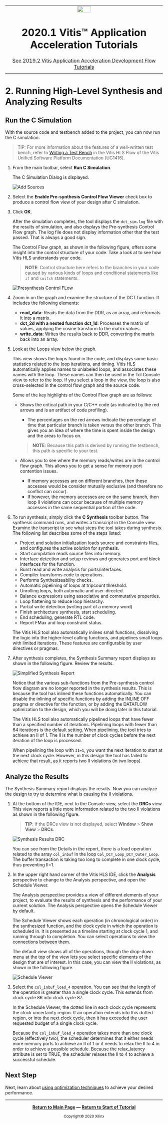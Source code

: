 ﻿<table class="sphinxhide">
 <tr>
   <td align="center"><img src="https://www.xilinx.com/content/dam/xilinx/imgs/press/media-kits/corporate/xilinx-logo.png" width="30%"/><h1>2020.1 Vitis™ Application Acceleration Tutorials</h1>
   <a href="https://github.com/Xilinx/Vitis-Tutorials/branches/all">See 2019.2 Vitis Application Acceleration Development Flow Tutorials</a>
  </td>
 </tr>
 <tr>
 <td>
 </td>
 </tr>
</table>

# 2. Running High-Level Synthesis and Analyzing Results

## Run the C Simulation

With the source code and testbench added to the project, you can now run the C simulation.
>TIP: For more information about the features of a well-written test bench, refer to [Writing a Test Bench](https://www.xilinx.com/cgi-bin/docs/rdoc?v=2020.1;t=vitis+doc;d=verifyingcodecsimulation.html;a=sav1584759936384) in the Vitis HLS Flow of the Vitis Unified Software Platform Documentation (UG1416).

1. From the main toolbar, select **Run C Simulation**. 

   The C Simulation Dialog is displayed.

    ![Add Sources](./images/run_c_simulation.png)

2. Select the **Enable Pre-synthesis Control Flow Viewer** check box to produce a control flow view of your design after C simulation.

3. Click **OK**.

   After the simulation completes, the tool displays the `dct_sim.log` file with the results of simulation, and also displays the Pre-synthesis Control Flow graph. The log file does not display information other that the test passed. That is always a good sign.

   The Control Flow graph, as shown in the following figure, offers some insight into the control structure of your code. Take a look at to see how Vitis HLS understands your code.
   >**NOTE**: Control structure here refers to the branches in your code caused by various kinds of loops and conditional statements like `if` and `switch` statements.

     ![Presynthesis Control FLow](./images/presynth-ctrl-flow-graph.png)
4. Zoom in on the graph and examine the structure of the DCT function. It includes the following elements:

   * **read_data**: Reads the data from the DDR, as an array, and reformats it into a matrix.
   * **dct_2d with a nested function dct_1d**: Processes the matrix of values, applying the cosine transform to the matrix values.
   * **write_data**: Writes the results back to DDR, converting the matrix back into an array.

5. Look at the Loops view below the graph. 

   This view shows the loops found in the code, and displays some basic statistics related to the loop iterations, and timing. Vitis HLS automatically applies names to unlabeled loops, and associates these names with the loop. These names can then be used in the Tcl Console view to refer to the loop. If you select a loop in the view, the loop is also cross-selected in the control flow graph and the source code.

   Some of the key highlights of the Control Flow graph are as follows:

   * Shows the critical path in your C/C++ code (as indicated by the red arrows and is an artifact of code profiling). 

       * The percentages on the red arrows indicate the percentage of time that particular branch is taken versus the other branch. This gives you an idea of where the time is spent inside the design and the areas to focus on.
         
      >**NOTE**: Because this path is derived by running the testbench, this path is specific to your test.

   * Allows you to see where the memory reads/writes are in the control flow graph. This allows you to get a sense for memory port contention issues. 
       * If memory accesses are on different branches, then these accesses would be consider mutually exclusive (and therefore no conflict can occur). 
      * If however, the memory accesses are on the same branch, then loop II violations can occur because of multiple memory accesses in the same sequential portion of the code. 

6. To run synthesis, simply click the **C Synthesis** toolbar button. The synthesis command runs, and writes a transcript in the Console view. Examine the transcript to see what steps the tool takes during synthesis. The following list describes some of the steps listed:
   * Project and solution initialization loads source and constraints files, and configures the active solution for synthesis.
   * Start compilation reads source files into memory. 
   * Interface detection and setup reviews and generates port and block interfaces for the function. 
   * Burst read and write analysis for ports/interfaces.
   * Compiler transforms code to operations.
   * Performs Synthesizeability checks.
   * Automatic pipelining of loops at tripcount threshold.
   * Unrolling loops, both automatic and user-directed.
   * Balance expressions using associative and commutative properties. 
   * Loop flattening to reduce loop hierarchy.
   * Partial write detection (writing part of a memory word)
   * Finish architecture synthesis, start scheduling.
   * End scheduling, generate RTL code.
   * Report FMax and loop constraint status.

   The Vitis HLS tool also automatically inlines small functions, dissolving the logic into the higher-level calling functions, and pipelines small loops with limited iterations. These features are configurable by user directives or pragmas.

7. After synthesis completes, the Synthesis Summary report displays as shown in the following figure. Review the results.

   ![Simplified Synthesis Report](./images/dct_synthesis_report.png)

   Notice that the various sub-functions from the Pre-synthesis control flow diagram are no longer reported in the synthesis results. This is because the tool has inlined these functions automatically. You can disable the inlining of specific functions by adding the INLINE OFF pragma or directive for the function, or by adding the DATAFLOW optimization to the design, which you will be doing later in this tutorial.

   The Vitis HLS tool also automatically pipelined loops that have fewer than a specified number of iterations. Pipelining loops with fewer than 64 iterations is the default setting. When pipelining, the tool tries to achieve an II of 1. The II is the number of clock cycles before the next iteration of the loop is processed.

   When pipelining the loop with `II=1`, you want the next iteration to start at the next clock cycle. However, in this design the tool has failed to achieve that result, as it reports two II violations (in two loops).

## Analyze the Results

The Synthesis Summary report displays the results. Now you can analyze the design to try to determine what is causing the II violations.

1. At the bottom of the IDE, next to the Console view, select the **DRCs** view. This view reports a little more information related to the two II violations as shown in the following figure.

   >**TIP**: If the DRCs view is not displayed, select **Window** > **Show View** > **DRCs**.

    ![Synthesis Results DRC](./images/synth-results-drc.png)

   You can see from the Details in the report, there is a load operation related to the array `col_inbuf` in the loop `Col_DCT_Loop_DCT_Outer_Loop`. The buffer transaction is taking too long to complete in one clock cycle, thus preventing II=1.

2. In the upper right hand corner of the Vitis HLS IDE, click the **Analysis** perspective to change to the Analysis perspective, and open the Schedule Viewer.

      The Analysis perspective provides a view of different elements of your project, to evaluate the results of synthesis and the performance of your current solution. The Analysis perspective opens the Schedule Viewer by default.

   The Schedule Viewer shows each operation (in chronological order) in the synthesized function, and the clock cycle in which the operation is scheduled in. It is presented as a timeline starting at clock cycle 1, and running through to completion. You can select operations to view the connections between them.

   The default view shows all of the operations, though the drop-down menu at the top of the view lets you select specific elements of the design that are of interest. In this case, you can view the II violations, as shown in the following figure.

   ![Schedule Viewer](./images/schedule-viewer-ii-violation.png)

3. Select the `col_inbuf_load_4` operation. You can see that the length of the operation is greater than a single clock cycle. This extends from clock cycle 86 into clock cycle 87. 

   In the Schedule Viewer, the dotted line in each clock cycle represents the clock uncertainty region. If an operation extends into this dotted region, or into the next clock cycle, then it has exceeded the user requested budget of a single clock cycle.

   Because the `col_inbuf_load_4` operation takes more than one clock cycle (effectively two), the scheduler determines that it either needs more memory ports to achieve an II of 1 or it needs to relax the II to 4 in order to achieve a possible schedule. Because the relax_latency attribute is set to TRUE, the scheduler relaxes the II to 4 to achieve a successful schedule.  

## Next Step

Next, learn about [using optimization techniques](./optimization_techniques.md) to achieve your desired performance.
</br>
<hr/>
<p align="center" class="sphinxhide"><b><a href="/README.md">Return to Main Page</a> — <a href="./README.md">Return to Start of Tutorial</a></b></p>

<p align="center" class="sphinxhide"><sup>Copyright&copy; 2020 Xilinx</sup></p>
